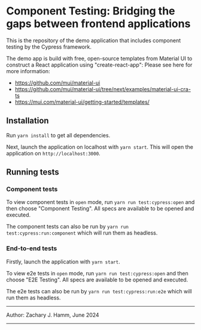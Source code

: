 # Component Testing: Bridging the gaps between frontend applications

This is the repository of the demo application that includes component testing by the Cypress framework.

The demo app is build with free, open-source templates from Material UI to construct a React application using "create-react-app": 
Please see here for more information:
* https://github.com/mui/material-ui
* https://github.com/mui/material-ui/tree/next/examples/material-ui-cra-ts
* https://mui.com/material-ui/getting-started/templates/

## Installation

Run `yarn install` to get all dependencies.

Next, launch the application on localhost with `yarn start`. This will open the application on `http://localhost:3000`.

## Running tests

### Component tests

To view component tests in `open` mode, run `yarn run test:cypress:open` and then choose "Component Testing". All specs
are available to be opened and executed.

The component tests can also be run by `yarn run test:cypress:run:component` which will run them as headless.

### End-to-end tests

Firstly, launch the application with `yarn start`.

To view e2e tests in `open` mode, run `yarn run test:cypress:open` and then choose "E2E Testing". All specs
are available to be opened and executed.

The e2e tests can also be run by `yarn run test:cypress:run:e2e` which will run them as headless.

---

Author: Zachary J. Hamm, June 2024

---
